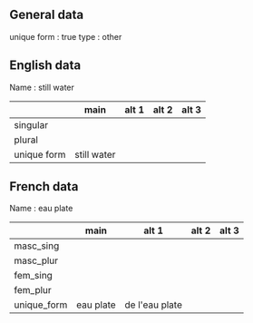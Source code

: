 ## General data

unique form : true
type : other

## English data

Name : still water

|             |    main     | alt 1 | alt 2 | alt 3 |
| :---------- | :---------: | :---: | :---: | ----- |
| singular    |             |       |       |       |
| plural      |             |       |       |       |
| unique form | still water |       |       |       |

## French data

Name : eau plate

|             |   main    |     alt 1      | alt 2 | alt 3 |
| :---------- | :-------: | :------------: | :---: | :---: |
| masc_sing   |           |                |       |       |
| masc_plur   |           |                |       |       |
| fem_sing    |           |                |       |       |
| fem_plur    |           |                |       |       |
| unique_form | eau plate | de l'eau plate |       |       |


